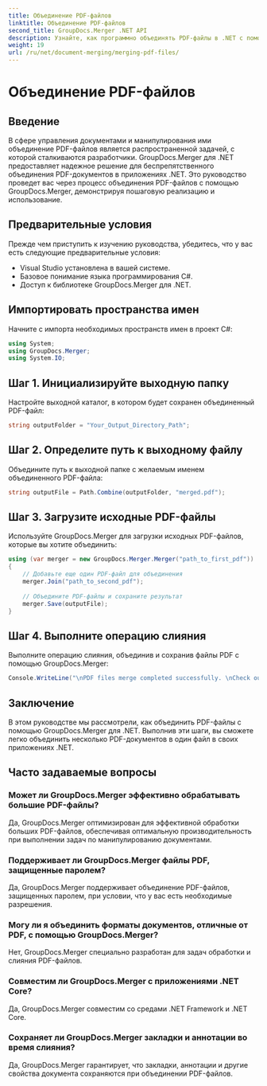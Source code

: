 ```yaml
---
title: Объединение PDF-файлов
linktitle: Объединение PDF-файлов
second_title: GroupDocs.Merger .NET API
description: Узнайте, как программно объединять PDF-файлы в .NET с помощью GroupDocs.Merger для эффективного управления документами.
weight: 19
url: /ru/net/document-merging/merging-pdf-files/
---
```


# Объединение PDF-файлов

## Введение
В сфере управления документами и манипулирования ими объединение PDF-файлов является распространенной задачей, с которой сталкиваются разработчики. GroupDocs.Merger для .NET предоставляет надежное решение для беспрепятственного объединения PDF-документов в приложениях .NET. Это руководство проведет вас через процесс объединения PDF-файлов с помощью GroupDocs.Merger, демонстрируя пошаговую реализацию и использование.
## Предварительные условия
Прежде чем приступить к изучению руководства, убедитесь, что у вас есть следующие предварительные условия:
- Visual Studio установлена в вашей системе.
- Базовое понимание языка программирования C#.
- Доступ к библиотеке GroupDocs.Merger для .NET.

## Импортировать пространства имен
Начните с импорта необходимых пространств имен в проект C#:
```csharp
using System; 
using GroupDocs.Merger;
using System.IO;
```
## Шаг 1. Инициализируйте выходную папку
Настройте выходной каталог, в котором будет сохранен объединенный PDF-файл:
```csharp
string outputFolder = "Your_Output_Directory_Path";
```
## Шаг 2. Определите путь к выходному файлу
Объедините путь к выходной папке с желаемым именем объединенного PDF-файла:
```csharp
string outputFile = Path.Combine(outputFolder, "merged.pdf");
```
## Шаг 3. Загрузите исходные PDF-файлы
Используйте GroupDocs.Merger для загрузки исходных PDF-файлов, которые вы хотите объединить:
```csharp
using (var merger = new GroupDocs.Merger.Merger("path_to_first_pdf"))
{
    // Добавьте еще один PDF-файл для объединения
    merger.Join("path_to_second_pdf");
    
    // Объедините PDF-файлы и сохраните результат
    merger.Save(outputFile);
}
```
## Шаг 4. Выполните операцию слияния
Выполните операцию слияния, объединив и сохранив файлы PDF с помощью GroupDocs.Merger:
```csharp
Console.WriteLine("\nPDF files merge completed successfully. \nCheck output in {0}", outputFolder);
```

## Заключение
В этом руководстве мы рассмотрели, как объединить PDF-файлы с помощью GroupDocs.Merger для .NET. Выполнив эти шаги, вы сможете легко объединить несколько PDF-документов в один файл в своих приложениях .NET.

## Часто задаваемые вопросы
### Может ли GroupDocs.Merger эффективно обрабатывать большие PDF-файлы?
Да, GroupDocs.Merger оптимизирован для эффективной обработки больших PDF-файлов, обеспечивая оптимальную производительность при выполнении задач по манипулированию документами.
### Поддерживает ли GroupDocs.Merger файлы PDF, защищенные паролем?
Да, GroupDocs.Merger поддерживает объединение PDF-файлов, защищенных паролем, при условии, что у вас есть необходимые разрешения.
### Могу ли я объединить форматы документов, отличные от PDF, с помощью GroupDocs.Merger?
Нет, GroupDocs.Merger специально разработан для задач обработки и слияния PDF-файлов.
### Совместим ли GroupDocs.Merger с приложениями .NET Core?
Да, GroupDocs.Merger совместим со средами .NET Framework и .NET Core.
### Сохраняет ли GroupDocs.Merger закладки и аннотации во время слияния?
Да, GroupDocs.Merger гарантирует, что закладки, аннотации и другие свойства документа сохраняются при объединении PDF-файлов.